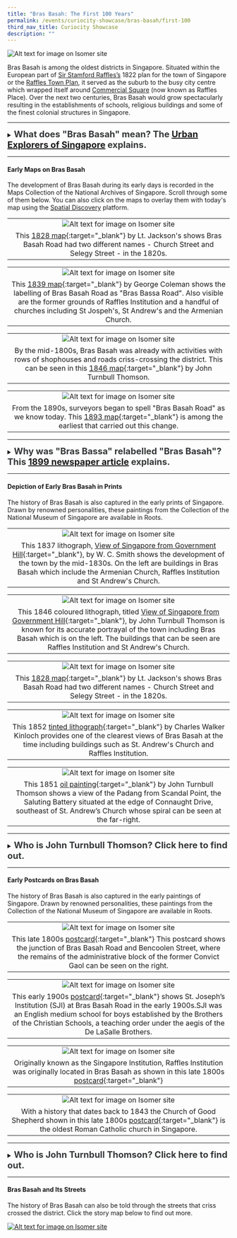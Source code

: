 ```yaml
---
title: "Bras Basah: The First 100 Years"
permalink: /events/curiocity-showcase/bras-basah/first-100
third_nav_title: Curiocity Showcase
description: ""
---
```

![Alt text for image on Isomer site](/images/painting-4.jpg)

Bras Basah is among the oldest districts in Singapore. Situated within the European part of [Sir Stamford Raffles’s](http://eresources.nlb.gov.sg/infopedia/articles/SIP_715_2004-12-15.html) 1822 plan for the town of Singapore or the [Raffles Town Plan](https://eresources.nlb.gov.sg/infopedia/articles/SIP_658_2005-01-07.html), it served as the suburb to the busy city centre which wrapped itself around [Commercial Square](https://eresources.nlb.gov.sg/infopedia/articles/SIP_864_2004-12-30.html) (now known as Raffles Place). Over the next two centuries, Bras Basah would grow spectacularly resulting in the establishments of schools, religious buildings and some of the finest colonial structures in Singapore.

_______

<details>
<summary><span style="font-weight: 700; font-size: 20px; font-style: normal; color:#353839">What does "Bras Basah" mean? The <a href="https://m.facebook.com/urban.explorers.of.singapore/posts/1838715229511033">Urban Explorers of Singapore</a> explains.</span></summary>
<br>
<span style="font-weight: 400; font-size: 20px; font-style: normal; color:#778899">"The name “Bras Basah” has existed since the early 1800s. In old maps, it was also spelt as “Brass Bassa”...The name “Bras Basah” itself is a mistranscription of the Malay term “beras basah” (“wet rice”). Such mistranscriptions arise when non-native Malay speakers anglicise names based on what is verbally heard...Speaking of rice, Singapore in the old days had paddy fields...Wet harvested rice from these paddy fields (which practised wet-rice cultivation) would have been transported along Selegie Road and then dried on patches of undeveloped land around Sungai Bras Basah. (Drying is critical after harvesting a rice crop because it reduces grain moisture content to a safe level for storage.) This scenario eventually gave birth to the toponym “Bras Basah” for the area." </span>
	
</details>

_____

#### **Early Maps on Bras Basah**

The development of Bras Basah during its early days is recorded in the Maps Collection of the National Archives of Singapore. Scroll through some of them below. You can also click on the maps to overlay them with today's map using the [Spatial Discovery](https://search.nlb.gov.sg/spatialdiscovery/) platform.

| | 
|:--------:| 
| ![Alt text for image on Isomer site](/images/sample-bb-map-1828.png)|
|This [1828 map](https://www.nas.gov.sg/archivesonline/maps_building_plans/record-details/f9926418-115c-11e3-83d5-0050568939ad){:target="_blank"} by Lt. Jackson's shows Bras Basah Road had two different names - Church Street and Selegy Street - in the 1820s. |

| | 
|:--------:| 
| ![Alt text for image on Isomer site](/images/sample-bb-map-1830.png)|
|This [1839 map](https://www.nas.gov.sg/archivesonline/maps_building_plans/record-details/fb0ace86-115c-11e3-83d5-0050568939ad){:target="_blank"} by George Coleman shows the labelling of Bras Basah Road as "Bras Bassa Road". Also visible are the former grounds of Raffles Institution and a handful of churches including St Jospeh's, St Andrew's and the Armenian Church.|

| | 
|:--------:| 
| ![Alt text for image on Isomer site](/images/sample-bb-map-1846.png)|
|By the mid-1800s, Bras Basah was already with activities with rows of shophouses and roads criss-crossing the district. This can be seen in this [1846 map](https://www.nas.gov.sg/archivesonline/maps_building_plans/record-details/fb0ace86-115c-11e3-83d5-0050568939ad){:target="_blank"} by John Turnbull Thomson.|

| | 
|:--------:| 
| ![Alt text for image on Isomer site](/images/sample-bb-map-1893.png)|
| From the 1890s, surveyors began to spell "Bras Basah Road" as we know today. This [1893 map](https://www.nas.gov.sg/archivesonline/maps_building_plans/record-details/c912530c-66c8-11e3-bb37-0050568939ad){:target="_blank"} is among the earliest that carried out this change. |

_____

<details>
<summary><span style="font-weight: 700; font-size: 20px; font-style: normal; color:#353839">Why was "Bras Bassa" relabelled "Bras Basah"? This <a href="http://eresources.nlb.gov.sg/newspapers/Digitised/Article/singfreepresswk18990601-1.2.51">1899 newspaper article</a> explains.</span></summary>
<br>
<span style="font-weight: 400; font-size: 20px; font-style: normal; color:#778899">"The new enamelled street signs being put up by the Municipality are blue on white, instead of the old white on blue...The spelling seems to have received some attention, the "Bras Bassa Road" becomes "Bras Basah Road". The latter gives some indication of the meaning of the name and send thoughts back to the padi fields that at one time occupied the valley stretching from Fort Canning eastward."</span>
	
</details>

_____


#### **Depiction of Early Bras Basah in Prints**

The history of Bras Basah is also captured in the early prints of Singapore. Drawn by renowned personalities, these paintings from the Collection of the National Museum of Singapore are available in Roots.

| | 
|:--------:| 
| ![Alt text for image on Isomer site](/images/painting-1.jpg)|
|This 1837 lithograph, [View of Singapore from Government Hill](https://www.nas.gov.sg/archivesonline/photographs/record-details/d4f65b2e-1161-11e3-83d5-0050568939ad){:target="_blank"}, by W. C. Smith shows the development of the town by the mid-1830s. On the left are buildings in Bras Basah which include the Armenian Church, Raffles Institution and St Andrew's Church.   |

| | 
|:--------:| 
| ![Alt text for image on Isomer site](/images/painting-2.jpg)|
|This 1846 coloured lithograph, titled [View of Singapore from Government Hill](https://www.nas.gov.sg/archivesonline/photographs/record-details/d4f65b2e-1161-11e3-83d5-0050568939ad){:target="_blank"}, by John Turnbull Thomson is known for its accurate portrayal of the town including Bras Basah which is on the left. The buildings that can be seen are Raffles Institution and St Andrew's Church. |

| | 
|:--------:| 
| ![Alt text for image on Isomer site](/images/painting-3.jpg)|
|This [1828 map](https://www.nas.gov.sg/archivesonline/maps_building_plans/record-details/f9926418-115c-11e3-83d5-0050568939ad){:target="_blank"} by Lt. Jackson's shows Bras Basah Road had two different names - Church Street and Selegy Street - in the 1820s. |

| | 
|:--------:| 
|![Alt text for image on Isomer site](/images/painting-4.jpg)|
|This 1852 [tinted lithograph](https://www.nas.gov.sg/archivesonline/maps_building_plans/record-details/f9926418-115c-11e3-83d5-0050568939ad){:target="_blank"} by Charles Walker Kinloch provides one of the clearest views of Bras Basah at the time including buildings such as St. Andrew's Church and Raffles Institution. |

| | 
|:--------:| 
|![Alt text for image on Isomer site](/images/painting-5.jpg)|
|This 1851 [oil painting](https://www.roots.gov.sg/Collection-Landing/listing/1052004){:target="_blank"} by John Turnbull Thomson shows a view of the Padang from Scandal Point, the Saluting Battery situated at the edge of Connaught Drive, southeast of St. Andrew’s Church whose spiral can be seen at the far-right.  |

_____

<details>
<summary><span style="font-weight: 700; font-size: 20px; font-style: normal; color:#353839">Who is John Turnbull Thomson? Click here to find out.</span></summary>
<br>
<span style="font-weight: 400; font-size: 20px; font-style: normal; color:#778899">John Turnbull Thomson was the Government Surveyor of the Straits Settlements from 1841 to 1853. He made a number of important contributions during his 12 years in Singapore, including the creation of maps of early Singapore, as well as the design and construction of several buildings and other public infrastructure on the island. A self-taught artist and prolific writer, Thomson’s collection of paintings, books and articles now serve as invaluable records of the architecture and life of early Singapore.</span>
	
</details>

_____

#### **Early Postcards on Bras Basah**

The history of Bras Basah is also captured in the early paintings of Singapore. Drawn by renowned personalities, these paintings from the Collection of the National Museum of Singapore are available in Roots.

| | 
|:--------:| 
| ![Alt text for image on Isomer site](/images/postcard-1.jpg)|
|This late 1800s [postcard](https://www.roots.gov.sg/Collection-Landing/listing/1073598){:target="_blank"} This postcard shows the junction of Bras Basah Road and Bencoolen Street, where the remains of the administrative block of the former Convict Gaol can be seen on the right. |

| | 
|:--------:| 
| ![Alt text for image on Isomer site](/images/postcard-2.jpg)|
|This early 1900s [postcard](https://www.roots.gov.sg/Collection-Landing/listing/1193647){:target="_blank"} shows St. Joseph’s Institution (SJI) at Bras Basah Road in the early 1900s.SJI was an English medium school for boys established by the Brothers of the Christian Schools, a teaching order under the aegis of the De LaSalle Brothers. |

| | 
|:--------:| 
| ![Alt text for image on Isomer site](/images/postcard-3.jpg)|
|Originally known as the Singapore Institution, Raffles Institution was originally located in Bras Basah as shown in this late 1800s [postcard](https://www.roots.gov.sg/Collection-Landing/listing/1046090){:target="_blank"} |

| | 
|:--------:| 
|![Alt text for image on Isomer site](/images/postcard-4.jpg)|
|With a history that dates back to 1843 the Church of Good Shepherd shown in this late 1800s [postcard](https://www.roots.gov.sg/Collection-Landing/listing/1120868){:target="_blank"} is the oldest Roman Catholic church in Singapore.|


_____

<details>
<summary><span style="font-weight: 700; font-size: 20px; font-style: normal; color:#353839">Who is John Turnbull Thomson? Click here to find out.</span></summary>
<br>
<span style="font-weight: 400; font-size: 20px; font-style: normal; color:#778899">John Turnbull Thomson was the Government Surveyor of the Straits Settlements from 1841 to 1853. He made a number of important contributions during his 12 years in Singapore, including the creation of maps of early Singapore, as well as the design and construction of several buildings and other public infrastructure on the island. A self-taught artist and prolific writer, Thomson’s collection of paintings, books and articles now serve as invaluable records of the architecture and life of early Singapore.</span>
	
</details>

_____

#### **Bras Basah and Its Streets**

The history of Bras Basah can also be told through the streets that criss crossed the district. Click the story map below to find out more.

[![Alt text for image on Isomer site](/images/storymap-bb-streets-main.png)](https://uploads.knightlab.com/storymapjs/04f5c05311b7e48aadefd0cdd269c308/brash-basah-its-streets/index.html)